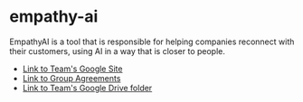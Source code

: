 # empathy-ai
EmpathyAI is a tool that is responsible for helping companies reconnect with their customers, using AI in a way that is closer to people.

- [Link to Team's Google Site](https://sites.google.com/uoc.edu/empathyai/presentation)
- [Link to Group Agreements](https://docs.google.com/document/d/14_bsqThCkkyjvd1LZWg2wrHoUktR2cDNpusndMI0CXs/edit)
- [Link to Team's Google Drive folder](https://docs.google.com/document/u/1/?tgif=d)
